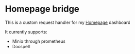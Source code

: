 # Homepage bridge

This is a custom request handler for my [Homepage](https://gethomepage.dev) dashboard

It currently supports:
- Minio through prometheus
- Docspell
